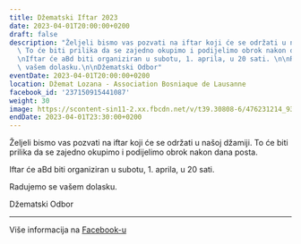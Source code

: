 ```yaml
---
title: Džematski Iftar 2023
date: 2023-04-01T20:00:00+0200
draft: false
description: "Željeli bismo vas pozvati na iftar koji će se održati u našoj džamiji.\
  \ To će biti prilika da se zajedno okupimo i podijelimo obrok nakon dana posta.\n\
  \nIftar će aBd biti organiziran u subotu, 1. aprila, u 20 sati. \n\nRadujemo se\
  \ vašem dolasku.\n\nDžematski Odbor"
eventDate: 2023-04-01T20:00:00+0200
location: Džemat Lozana - Association Bosniaque de Lausanne
facebook_id: '237150915441087'
weight: 30
image: https://scontent-sin11-2.xx.fbcdn.net/v/t39.30808-6/476231214_935500385377228_3500090740640109385_n.jpg?_nc_cat=101&ccb=1-7&_nc_sid=9e60e4&_nc_ohc=aFd7SB9WXzsQ7kNvwElPf2a&_nc_oc=AdmMPez1PYChIppkj8c1geoOO4xXRZn5YicLuMq5bZqKIxMaFTwItuXzaNY-0tN35Fw&_nc_zt=23&_nc_ht=scontent-sin11-2.xx&edm=ABTKTjYEAAAA&_nc_gid=DDBJCMzEQ9tk2ES_3tuDHA&oh=00_AfJmCSM9TnxOo-6F7qUBPqd4ujYwBlJStRW6mcXMeAAp2g&oe=6831CD5A
endDate: 2023-04-01T23:30:00+0200
---
```


Željeli bismo vas pozvati na iftar koji će se održati u našoj džamiji. To će biti prilika da se zajedno okupimo i podijelimo obrok nakon dana posta.

Iftar će aBd biti organiziran u subotu, 1. aprila, u 20 sati. 

Radujemo se vašem dolasku.

Džematski Odbor

---

Više informacija na [Facebook-u](https://facebook.com/events/237150915441087)